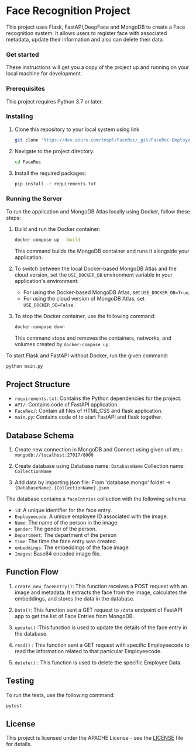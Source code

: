 # Face Recognition Project

This project uses Flask, FastAPI,DeepFace and MongoDB to create a Face recognition system. It allows users to register face with associated metadata, update their information and also can delete their data.

### Get started

These instructions will get you a copy of the project up and running on your local machine for development. 

### Prerequisites

This project requires Python 3.7 or later.

### Installing

1. Clone this repository to your local system using link

    ```bash
    git clone "https://dev.azure.com/tmspl/FaceRec/_git/FaceRec-Employee-Enrollment.python"
    ```

2. Navigate to the project directory:

    ```bash
    cd FaceRec
    ```

3. Install the required packages:

    ```bash
    pip install -r requirements.txt
    ```


### Running the Server
To run the application and MongoDB Atlas locally using Docker, follow these steps:

1. Build and run the Docker container:
    ```bash
    docker-compose up --build
    ```
    This command builds the MongoDB container and runs it alongside your application.

2. To switch between the local Docker-based MongoDB Atlas and the cloud version, set the `USE_DOCKER_DB` environment variable in your application's environment:
    - For using the Docker-based MongoDB Atlas, set `USE_DOCKER_DB=True`.
    - For using the cloud version of MongoDB Atlas, set `USE_DOCKER_DB=False`.

3. To stop the Docker container, use the following command:
    ```bash
    docker-compose down
    ```
    This command stops and removes the containers, networks, and volumes created by `docker-compose up`.

To start Flask and FastAPI without Docker, run the given command:
```bash
python main.py
```

## Project Structure

- `requirements.txt`: Contains the Python dependencies for the project.
- `API/`: Contains code of FastAPI application.
- `FaceRec/`: Contain all files of HTML,CSS and flask application.
- `main.py`: Contains code of to start FastAPI and flask together.

## Database Schema

1. Create new connection in MongoDB and Connect using given url
   `URL: mongodb://localhost:27017/8000`

2.  Create database using 
    Database name: `DatabaseName`
    Collection name: `CollectionName`

3.  Add data by importing json file:
    From 'database.mongo' folder -> `{DatabaseName}.{CollectionName}.json`

The database contains a `faceEntries` collection with the following schema:

- `id`: A unique identifier for the face entry.
- `Employeecode`: A unique  employee ID associated with the image.
- `Name`: The name of the person in the image.
- `gender`: The gender of the person.
- `Department`: The department of the person
- `time`: The time the face entry was created.
- `embeddings`: The embeddings of the face image.
- `Images`: Base64 encoded image file.

## Function Flow 

1. `create_new_faceEntry()`: This function receives a POST request with an image and metadata. It extracts the face from the image, calculates the embeddings, and stores the data in the database.

2. `Data()`: This function sent a GET request  to `/data` endpoint of FastAPI app to get the list of Face Entries from MongoDB.

3. `update()` :This function is used to update the details of the face entry in the database.

4. `read()` : This function sent a GET request with specific Employeecode to read the information related to that particular Employeecode.

5. `delete()` : This function is used to delete the specific Employee Data.

## Testing

To run the tests, use the following command:

```bash
pytest
```

## License

This project is licensed under the APACHE License - see the [LICENSE](LICENSE) file for details.
